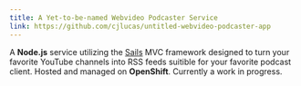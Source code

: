 ```yaml
---
title: A Yet-to-be-named Webvideo Podcaster Service
link: https://github.com/cjlucas/untitled-webvideo-podcaster-app
---
```

A **Node.js** service utilizing the [Sails](http://sailsjs.org) MVC framework designed to turn your favorite YouTube channels into RSS feeds suitible for your favorite podcast client. Hosted and managed on **OpenShift**. Currently a work in progress.